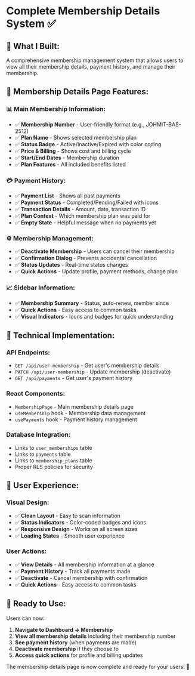# Complete Membership Details System ✅

## 🎯 **What I Built:**

A comprehensive membership management system that allows users to view all their membership details, payment history, and manage their membership.

## 📱 **Membership Details Page Features:**

### **📊 Main Membership Information:**
- ✅ **Membership Number** - User-friendly format (e.g., JOHMIT-BAS-2512)
- ✅ **Plan Name** - Shows selected membership plan
- ✅ **Status Badge** - Active/Inactive/Expired with color coding
- ✅ **Price & Billing** - Shows cost and billing cycle
- ✅ **Start/End Dates** - Membership duration
- ✅ **Plan Features** - All included benefits listed

### **💳 Payment History:**
- ✅ **Payment List** - Shows all past payments
- ✅ **Payment Status** - Completed/Pending/Failed with icons
- ✅ **Transaction Details** - Amount, date, transaction ID
- ✅ **Plan Context** - Which membership plan was paid for
- ✅ **Empty State** - Helpful message when no payments yet

### **⚙️ Membership Management:**
- ✅ **Deactivate Membership** - Users can cancel their membership
- ✅ **Confirmation Dialog** - Prevents accidental cancellation
- ✅ **Status Updates** - Real-time status changes
- ✅ **Quick Actions** - Update profile, payment methods, change plan

### **📈 Sidebar Information:**
- ✅ **Membership Summary** - Status, auto-renew, member since
- ✅ **Quick Actions** - Easy access to common tasks
- ✅ **Visual Indicators** - Icons and badges for quick understanding

## 🔧 **Technical Implementation:**

### **API Endpoints:**
- `GET /api/user-membership` - Get user's membership details
- `PATCH /api/user-membership` - Update membership (deactivate)
- `GET /api/payments` - Get user's payment history

### **React Components:**
- `MembershipPage` - Main membership details page
- `useMembership` hook - Membership data management
- `usePayments` hook - Payment history management

### **Database Integration:**
- Links to `user_memberships` table
- Links to `payments` table
- Links to `membership_plans` table
- Proper RLS policies for security

## 🎨 **User Experience:**

### **Visual Design:**
- ✅ **Clean Layout** - Easy to scan information
- ✅ **Status Indicators** - Color-coded badges and icons
- ✅ **Responsive Design** - Works on all screen sizes
- ✅ **Loading States** - Smooth user experience

### **User Actions:**
- ✅ **View Details** - All membership information at a glance
- ✅ **Payment History** - Track all payments made
- ✅ **Deactivate** - Cancel membership with confirmation
- ✅ **Quick Actions** - Easy access to common tasks

## 🚀 **Ready to Use:**

Users can now:
1. **Navigate to Dashboard → Membership**
2. **View all membership details** including their membership number
3. **See payment history** (when payments are made)
4. **Deactivate membership** if they choose to
5. **Access quick actions** for profile and billing updates

The membership details page is now complete and ready for your users! 🎉
